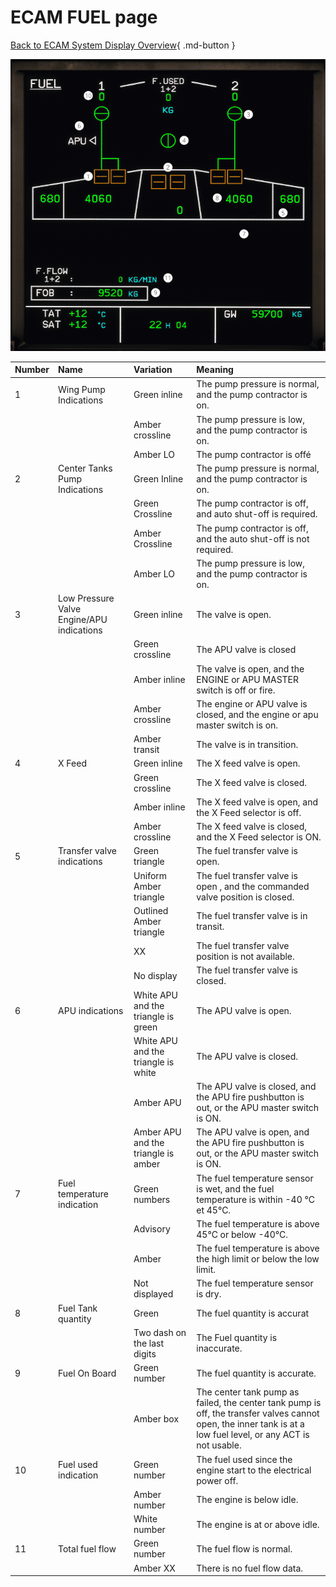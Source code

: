 # ECAM FUEL page

[Back to ECAM System Display Overview](index.md){ .md-button }

![FUEL ECAM page](../../../assets/a32nx-briefing/ecam/fuel.png "FUEL ECAM page")



| Number | Name                                      | Variation                           | Meaning                                                                                                                                                        |
|:-------|:------------------------------------------|:------------------------------------|:---------------------------------------------------------------------------------------------------------------------------------------------------------------|
| 1      | Wing Pump Indications                     | Green inline                        | The pump pressure is normal, and the pump contractor is on.                                                                                                    |
|        |                                           | Amber crossline                     | The pump pressure is low, and the pump contractor is on.                                                                                                       |
|        |                                           | Amber LO                            | The pump contractor is offé                                                                                                                                    |
| 2      | Center Tanks Pump Indications             | Green Inline                        | The pump pressure is normal, and the pump contractor is on.                                                                                                    |
|        |                                           | Green Crossline                     | The pump contractor is off, and auto shut-off is required.                                                                                                     |
|        |                                           | Amber Crossline                     | The pump contractor is off, and the auto shut-off is not required.                                                                                             |
|        |                                           | Amber LO                            | The pump pressure is low, and the pump contractor is on.                                                                                                       |
| 3      | Low Pressure Valve Engine/APU indications | Green inline                        | The valve is open.                                                                                                                                             |
|        |                                           | Green crossline                     | The APU valve is closed                                                                                                                                        |
|        |                                           | Amber inline                        | The valve is open, and the ENGINE or APU MASTER switch is off or fire.                                                                                         |
|        |                                           | Amber crossline                     | The engine or APU valve is closed, and the engine or apu master switch is on.                                                                                  |
|        |                                           | Amber transit                       | The valve is in transition.                                                                                                                                    |
| 4      | X Feed                                    | Green inline                        | The  X feed valve is open.                                                                                                                                     |
|        |                                           | Green crossline                     | The X feed valve is closed.                                                                                                                                    |
|        |                                           | Amber inline                        | The X feed valve is open, and the X Feed selector is off.                                                                                                      |
|        |                                           | Amber crossline                     | The X feed valve is closed, and the X Feed selector is ON.                                                                                                     |
| 5      | Transfer valve indications                | Green triangle                      | The fuel transfer valve is open.                                                                                                                               |
|        |                                           | Uniform Amber triangle              | The fuel transfer valve is open , and the commanded valve position is closed.                                                                                  |
|        |                                           | Outlined Amber triangle             | The fuel transfer valve is in transit.                                                                                                                         |
|        |                                           | XX                                  | The fuel transfer valve position is not available.                                                                                                             |
|        |                                           | No display                          | The fuel transfer valve is closed.                                                                                                                             |
| 6      | APU indications                           | White APU and the triangle is green | The APU valve is open.                                                                                                                                         |
|        |                                           | White APU and the triangle is white | The APU valve is closed.                                                                                                                                       |
|        |                                           | Amber APU                           | The APU valve is closed, and the APU fire pushbutton is out, or the APU master switch is ON.                                                                   |
|        |                                           | Amber APU and the triangle is amber | The APU valve is open, and the APU fire pushbutton is out, or the APU master switch is ON.                                                                     |
| 7      | Fuel temperature indication               | Green numbers                       | The fuel temperature sensor is wet, and the fuel temperature is within -40 °C et 45°C.                                                                         |
|        |                                           | Advisory                            | The fuel temperature is above 45°C or below -40°C.                                                                                                             |
|        |                                           | Amber                               | The fuel temperature is above the high limit or below the low limit.                                                                                           |
|        |                                           | Not displayed                       | The fuel temperature sensor is dry.                                                                                                                            |
| 8      | Fuel Tank quantity                        | Green                               | The fuel quantity is accurat                                                                                                                                   |
|        |                                           | Two dash on the last digits         | The Fuel quantity is inaccurate.                                                                                                                               |
| 9      | Fuel On Board                             | Green number                        | The fuel quantity is accurate.                                                                                                                                 |
|        |                                           | Amber box                           | The center tank pump as failed, the center tank pump is off, the transfer valves cannot open, the inner tank is at a low fuel level, or any ACT is not usable. |
| 10     | Fuel used indication                      | Green number                        | The fuel used since the engine start to the electrical power off.                                                                                              |
|        |                                           | Amber number                        | The engine is below idle.                                                                                                                                      |
|        |                                           | White number                        | The engine is at or above idle.                                                                                                                                |
| 11     | Total fuel flow                           | Green number                        | The fuel flow is normal.                                                                                                                                       |
|        |                                           | Amber XX                            | There is no fuel flow data.                                                                                                                                    |
